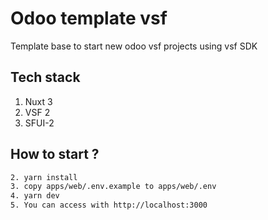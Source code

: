 # Odoo template vsf

Template base to start new odoo vsf projects using vsf SDK

## Tech stack

1. Nuxt 3
2. VSF 2
3. SFUI-2


## How to start ?

```sh
2. yarn install
3. copy apps/web/.env.example to apps/web/.env
4. yarn dev
5. You can access with http://localhost:3000
```

